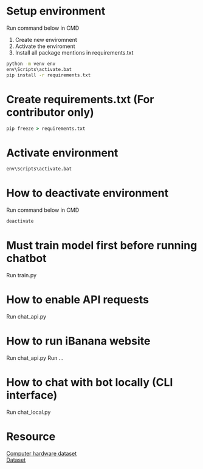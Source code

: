 # Setup environment

Run command below in CMD
1. Create new enviromnent
2. Activate the enviroment
3. Install all package mentions in requirements.txt

```cmd
python -m venv env
env\Scripts\activate.bat  
pip install -r requirements.txt
```

# Create requirements.txt (For contributor only)
```cmd
pip freeze > requirements.txt
```

# Activate environment

```cmd
env\Scripts\activate.bat  
```

# How to deactivate environment

Run command below in CMD

```cmd
deactivate
```

# Must train model first before running chatbot
Run train.py

# How to enable API requests
Run chat_api.py

# How to run iBanana website
Run chat_api.py
Run ...

# How to chat with bot locally (CLI interface)
Run chat_local.py


# Resource
[Computer hardware dataset](https://www.kaggle.com/datasets/dilshaansandhu/general-computer-hardware-dataset/data) <br>
[Dataset](https://github.com/Thavarshan/nesbot/blob/main/intents.json#L2)